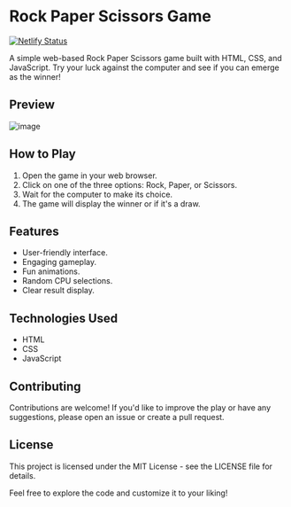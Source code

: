 # Rock Paper Scissors Game
[![Netlify Status](https://api.netlify.com/api/v1/badges/cb92efa6-2cae-4d74-a8b2-0fbcf278ee8b/deploy-status)](https://app.netlify.com/sites/rpscissgame/deploys)

A simple web-based Rock Paper Scissors game built with HTML, CSS, and JavaScript. Try your luck against the computer and see if you can emerge as the winner!

## Preview
![image](https://github.com/YawBoah/Rock-Paper-Scissors-Game/assets/126890146/ae2af400-fe35-4748-81cf-63fc99fc590a)

## How to Play

1. Open the game in your web browser.
2. Click on one of the three options: Rock, Paper, or Scissors.
3. Wait for the computer to make its choice.
4. The game will display the winner or if it's a draw.

## Features

- User-friendly interface.
- Engaging gameplay.
- Fun animations.
- Random CPU selections.
- Clear result display.

## Technologies Used

- HTML
- CSS
- JavaScript

## Contributing
Contributions are welcome! If you'd like to improve the play or have any suggestions, please open an issue or create a pull request.

## License
This project is licensed under the MIT License - see the LICENSE file for details.


Feel free to explore the code and customize it to your liking!

